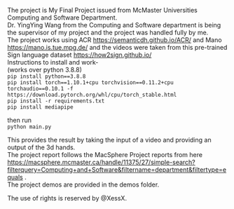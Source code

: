 The project is My Final Project issued from McMaster Universities Computing and Software Department. <br />
Dr. YingYing Wang from the Computing and Software department is being the supervisor of my project and the project was handled fully by me.<br />
The project works using ACR https://semanticdh.github.io/ACR/ and Mano https://mano.is.tue.mpg.de/ and the videos were taken from this pre-trained Sign language dataset https://how2sign.github.io/ <br />
Instructions to install and work- <br />
(works over python 3.8.8) <br />
`pip install python==3.8.8` <br />
`pip install torch==1.10.1+cpu torchvision==0.11.2+cpu torchaudio==0.10.1 -f https://download.pytorch.org/whl/cpu/torch_stable.html` <br />
`pip install -r requirements.txt` <br />
`pip install mediapipe` <br />

then run <br />
`python main.py` <br />

This provides the result by taking the input of a video and providing an output of the 3d hands. <br />
The project report follows the MacSphere Project reports from here https://macsphere.mcmaster.ca/handle/11375/27/simple-search?filterquery=Computing+and+Software&filtername=department&filtertype=equals . <br />
The project demos are provided in the demos folder.

The use of rights is reserved by @XessX.
